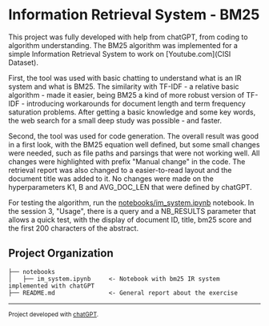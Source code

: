 Information Retrieval System - BM25
==============================

This project was fully developed with help from chatGPT, from coding to algorithm understanding. The BM25 algorithm was implemented for a simple Information Retrieval System to work on [Youtube.com](CISI Dataset).

First, the tool was used with basic chatting to understand what is an IR system and what is BM25. The similarity with TF-IDF - a relative basic algorithm - made it easier, being BM25 a kind of more robust version of TF-IDF - introducing workarounds for document length and term frequency saturation problems. After getting a basic knowledge and some key words, the web search for a small deep study was possible - and faster.

Second, the tool was used for code generation. The overall result was good in a first look, with the BM25 equation well defined, but some small changes were needed, such as file paths and parsings that were not working well. All changes were highlighted with prefix "Manual change" in the code. The retrieval report was also changed to a easier-to-read layout and the document title was added to it. No changes were made on the hyperparameters K1, B and AVG_DOC_LEN that were defined by chatGPT.

For testing the algorithm, run the [notebooks/im_system.ipynb](im_system.ipynb) notebook. In the session 3, "Usage", there is a query and a NB_RESULTS parameter that allows a quick test, with the display of document ID, title, bm25 score and the first 200 characters of the abstract.

Project Organization
------------

    ├── notebooks
    │   ├── im_system.ipynb     <- Notebook with bm25 IR system implemented with chatGPT
    ├── README.md               <- General report about the exercise


--------

<p><small>Project developed with <a target="_blank" href="https://chat.openai.com/chat">chatGPT</a>.</small></p>
